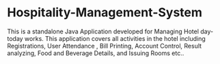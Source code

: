 # Hospitality-Management-System
This is a standalone Java Application developed for Managing Hotel day-today works. This application covers all activities in the hotel including Registrations, User Attendance , Bill Printing, Account Control, Result analyzing, Food and Beverage Details, and Issuing Rooms etc..

